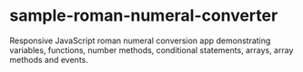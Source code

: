 # sample-roman-numeral-converter
Responsive JavaScript roman numeral conversion app demonstrating variables, functions, number methods, conditional statements, arrays, array methods and events. 

